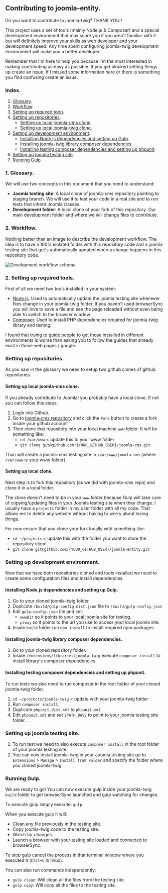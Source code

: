 ## Contributing to joomla-entity. 

Do you want to contribute to joomla-twig? THANK YOU!!  

This project uses a set of tools (mainly Node.js & Composer) and a special development environment that may scare you if you aren't familiar with it but will definitely improve your skills as web developer and your development speed. Any time spent configuring joomla-twig development environment will make you a better developer.  

Remember that I'm here to help you because I'm the most interested in making contributing as easy as possible. If you get blocked setting things up create an issue. If I missed some information here or there is something you find confusing create an issue.  

### Index.

1. [Glossary](#glossary).
2. [Workflow](#workflow).
2. [Setting up required tools](#tools)
2. [Setting up repositories](#repositories).
    * [Setting up local joomla-cms clone](#joomla-clone).
    * [Setting up local joomla-twig clone](#twig-clone).
3. [Setting up development environment](#setting-up-environment).
    * [Installing Node.js dependencies and setting up Gulp](#setting-up-npm).
    * [Installing joomla-twig library composer dependencies](#setting-up-composer).
    * [Installing testing composer dependencies and setting up phpunit](#setting-up-tests).
4. [Setting up joomla testing site](#setting-up-site).
5. [Running Gulp](#running-gulp)

### 1. Glossary. <a id="glossary"></a>

We will use two concepts in this document that you need to understand:  

* **Joomla testing site**: A local clone of joomla-cms repository pointing to staging branch. We will use it to test your code in a real site and to run tests that inherit Joomla classes.  
* **Development folder**: A local clone of your fork of this repository. Our main development folder and where we will change files to contribute.  

### 2. Workflow. <a id="workflow"></a>

Nothing better than an image to describe the development workflow. The idea is to have a 100% isolated folder with this repository code and a joomla testing site that get's automatically updated when a change happens in this repository code.

<img src="https://phproberto.github.io/joomla-entity/images/workflow.jpg" alt="Development workflow schema" class="responsive"/>

### 2. Setting up required tools. <a id="tools"></a>

First of all we need two tools installed in your system:  

* [Node.js](https://nodejs.org). Used to automatically update the joomla testing site whenever files change in your joomla-twig folder. If you haven't used browserSync you will love to save a file and see the page reloaded without even being able to switch to the browser window.  
* [Composer](https://getcomposer.org/download/). Used to install PHP dependencies required for joomla-twig library and testing.

I found that trying to guide people to get those installed in different environments is worse than asking you to follow the guides that already exist in those web pages / google.  

### Setting up repositories. <a id="repositories"></a>

As you saw in the glossary we need to setup two github clones of github repositories.

#### Setting up local joomla-cms clone. <a id="joomla-clone"></a>

If you already contribute to Joomla! you probably have a local clone. If not you can follow this steps:

1. Login into Github.
2. Go to [joomla-cms repository](https://github.com/joomla/joomla-cms) and click the `Fork` button to create a fork inside your github account
3. Then clone that repository into your local machine `www` folder. It will be something like:  
    * `cd /var/www` < update this to your www folder
    * `git clone git@github.com:{YOUR_GITHUB_USER}/joomla-cms.git`

Than will create a joomla-cms testing site in `/var/www/joomla-cms` (where `/var/www` is your www folder).

#### Setting up local clone. <a id="twig-clone"></a>

Next step is to fork this repository (as we did with joomla-cms repo) and clone it in a local folder. 

The clone doesn't need to be in your `www` folder because Gulp will take care of copying/updating files in your Joomla testing site when they change. I usually have a `projects` folder in my user folder with all my code. That allows me to delete any website without having to worry about losing things.   

For now ensure that you clone your fork locally with something like:
   * `cd ~/projects` < update this with the folder you want to store the repository clone
   * `git clone git@github.com:{YOUR_GITHUB_USER}/joomla-entity.git`


### Setting up development environment. <a id="setting-up-environment"></a>

Now that we have both repositories cloned and tools installed we need to create some configuration files and install dependencies.  

#### Installing Node.js dependencies and setting up Gulp. <a id="setting-up-npm"></a>

1. Go to your cloned joomla-twig folder.
1. Duplicate `/build/gulp-config.dist.json` file to `/build/gulp-config.json`
3. Edit `gulp-config.json` file and set:
    * `wwwDir` so it points to your local joomla site for testing.
    * `proxy` so it points to the url you use to access yout local joomla site. 
3. Inside `build` folder run `npm install` to install required npm packages.

#### Installing joomla-twig library composer dependencies. <a id="setting-up-composer"></a>

1. Go to your cloned repository folder.
4. Inside `/extensions/libraries/joomla-twig` execute `composer install` to install library's composer dependencies.

#### Installing testing composer dependencies and setting up phpunit. <a id="setting-up-tests"></a>

To run tests we also need to run composer in the root folder of yout cloned joomla-twig folder. 

1. `cd ~/projects/joomla-twig` < update with your joomla-twig folder
2. Run `composer install`.
6. Duplicate `phpunit.dist.xml` to `phpunit.xml`
7. Edit `phpunit.xml` and set `JPATH_BASE` to point to your joomla testing site folder.


### Setting up joomla testing site. <a id="setting-up-site"></a>

1. To run test we need to also execute `composer install` in the root folder of your joomla testing site.
2. You can now install joomla-twig in your Joomla testing site go to `Extensions` > `Manage` > `Install from Folder` and specify the folder where you cloned joomla-twig. 

### Running Gulp. <a id="running-gulp"></a>

We are ready to go! You can now execute gulp inside your joomla-twig `build` folder to get browserSync launched and gulp watching for changes.

To execute gulp simply execute: `gulp` 

When you execute gulp it will:  

* Clean any file previously in the testing site.
* Copy joomla-twig code to the testing site.
* Watch for changes.
* Launch a browser with your testing site loaded and connected to browserSync.

To stop gulp cancel the process in that terminal window where you executed it (`Ctrl+C` in linux).  

You can also run commands independently:  

* `gulp clean`: Will clean all the files from the testing site.  
* `gulp copy`: Will copy all the files to the testing site.  

